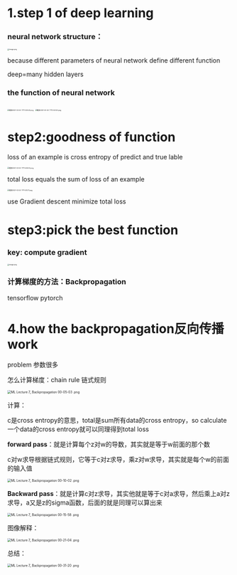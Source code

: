 # 1.step 1 of deep learning

### neural network structure：

<img src="https://i.loli.net/2021/03/20/OiS35TZgCIlM7eJ.png" alt="image.png" style="zoom: 25%;" />

because different parameters of neural network define different function

deep=many hidden layers

### the function of neural network

<img src="https://i.loli.net/2021/03/20/OhzI5Ek3fRoLDnM.png" alt="截屏2021-03-20 下午3.59.40.png" style="zoom: 25%;" />

<img src="https://i.loli.net/2021/03/20/6mZ3loA5HtWMXNG.png" alt="截屏2021-03-20 下午3.59.50.png" style="zoom:25%;" />

# step2:goodness of function

loss of an example is cross entropy of predict and true lable

<img src="https://i.loli.net/2021/03/20/equPTK14JgyR3L8.png" alt="截屏2021-03-20 下午4.06.02.png" style="zoom:25%;" />

total loss equals the sum of loss of an example

<img src="https://i.loli.net/2021/03/20/OqFJ4sbNVCQRExg.png" alt="截屏2021-03-20 下午4.10.17.png" style="zoom: 25%;" />

use Gradient descent minimize total loss

# step3:pick the best function

### key: compute gradient

<img src="https://i.loli.net/2021/03/20/dnpPhcrmN8GjQvE.png" alt="image.png" style="zoom:25%;" />

### 计算梯度的方法：Backpropagation

tensorflow pytorch

# 4.how the backpropagation反向传播 work

problem 参数很多

怎么计算梯度：chain rule 链式规则

<img src="https://i.loli.net/2021/03/20/12W3KxdUamHpSqn.png" alt="ML Lecture 7_ Backpropagation 00-05-03 .png" style="zoom: 50%;" />

计算：

c是cross entropy的意思，total是sum所有data的cross entropy，so calculate一个data的cross entropy就可以同理得到total loss



**forward pass**：就是计算每个z对w的导数，其实就是等于w前面的那个数

c对w求导根据链式规则，它等于c对z求导，乘z对w求导，其实就是每个w的前面的输入值

<img src="https://i.loli.net/2021/03/20/kiSBDQJyhgjc4lO.png" alt="ML Lecture 7_ Backpropagation 00-10-02 .png" style="zoom:50%;" />

**Backward pass**：就是计算c对z求导，其实他就是等于c对a求导，然后乘上a对z求导，a又是z的sigma函数，后面的就是同理可以算出来

<img src="https://i.loli.net/2021/03/20/ED7BUFAu3Pr1hQm.png" alt="ML Lecture 7_ Backpropagation 00-15-58 .png" style="zoom:50%;" />

图像解释：

<img src="https://i.loli.net/2021/03/20/bE1C4Npz3rjo7Qm.png" alt="ML Lecture 7_ Backpropagation 00-21-04 .png" style="zoom:50%;" />

总结：

<img src="https://i.loli.net/2021/03/20/Il3AyQ1pYOuJSv6.png" alt="ML Lecture 7_ Backpropagation 00-31-20 .png" style="zoom:50%;" />

